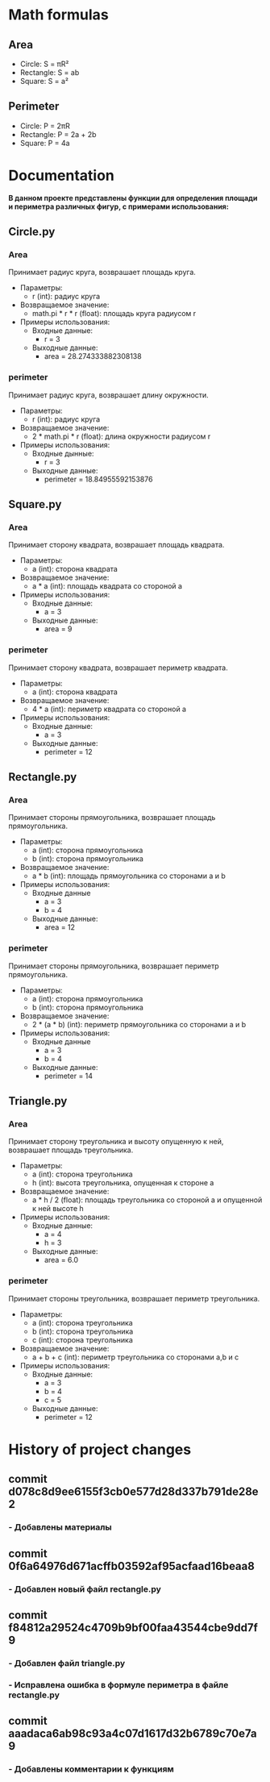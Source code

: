 # Math formulas
## Area
- Circle: S = πR²
- Rectangle: S = ab
- Square: S = a²

## Perimeter
- Circle: P = 2πR
- Rectangle: P = 2a + 2b
- Square: P = 4a



# Documentation
**В данном проекте представлены функции для определения площади и периметра различных фигур, с примерами использования:**
## Circle.py
### Area
Принимает радиус круга, возврашает площадь круга.
- Параметры:
  - r (int): радиус круга
- Возвращаемое значение:
  - math.pi * r * r (float): площадь круга радиусом r
- Примеры использования:
    - Входные данные:
        - r = 3
    - Выходные данные:
        - area = 28.274333882308138

### perimeter
Принимает радиус круга, возврашает длину окружности.
- Параметры:
  - r (int): радиус круга
- Возвращаемое значение:
  - 2 * math.pi * r (float): длина окружности радиусом r
- Примеры использования:
  - Входные дынные:
    - r = 3
  - Выходные данные:
    - perimeter = 18.84955592153876

## Square.py
### Area
Принимает сторону квадрата, возврашает площадь квадрата.
- Параметры:
  - a (int): сторона квадрата
- Возвращаемое значение:
  - a * a (int): площадь квадрата со стороной a
- Примеры использования:
  - Входные данные:
    - a = 3
  - Выходные данные:
    - area = 9
### perimeter
Принимает сторону квадрата, возврашает периметр квадрата.
- Параметры:
  - a (int): сторона квадрата
- Возвращаемое значение:
  - 4 * a (int): периметр квадрата со стороной a
- Примеры использования:
  - Входные данные:
    - a = 3
  - Выходные данные:
    - perimeter = 12
## Rectangle.py
### Area
Принимает стороны прямоугольника, возврашает площадь прямоугольника.
- Параметры:
  - a (int): сторона прямоугольника
  - b (int): сторона прямоугольника
- Возвращаемое значение:
  - a * b (int): площадь прямоугольника со сторонами a и b
- Примеры использования:
  - Входные данные
    - a = 3
    - b = 4
  - Выходные данные:
    - area = 12
### perimeter
Принимает стороны прямоугольника, возврашает периметр прямоугольника.
- Параметры:
  - a (int): сторона прямоугольника
  - b (int): сторона прямоугольника
- Возвращаемое значение:
  - 2 * (a * b) (int): периметр прямоугольника со сторонами a и b
- Примеры использования:
  - Входные данные
    - a = 3
    - b = 4
  - Выходные данные:
    - perimeter = 14
## Triangle.py
### Area
Принимает сторону треугольника и высоту опущенную к ней, возврашает площадь треугольника.
- Параметры:
  - a (int): сторона треугольника
  - h (int): высота треугольника, опущенная к стороне a
- Возвращаемое значение:
  - a * h / 2 (float): площадь треугольника со стороной a и опущенной к ней высоте h
- Примеры использования:
  - Входные данные:
    - a = 4
    - h = 3
  - Выходные данные:
    - area = 6.0
### perimeter
Принимает стороны треугольника, возврашает периметр треугольника.
- Параметры:
  - a (int): сторона треугольника
  - b (int): сторона треугольника
  - c (int): сторона треугольника
- Возвращаемое значение:
  - a + b + c (int): периметр треугольника со сторонами a,b и c
- Примеры использования:
  - Входные данные:
    - a = 3
    - b = 4
    - c = 5
  - Выходные данные:
    - perimeter = 12

# History of project changes
## commit d078c8d9ee6155f3cb0e577d28d337b791de28e2
### - Добавлены материалы
## commit 0f6a64976d671acffb03592af95acfaad16beaa8
### - Добавлен новый файл rectangle.py
## commit f84812a29524c4709b9bf00faa43544cbe9dd7f9
### - Добавлен файл triangle.py 
### - Исправлена ошибка в формуле периметра в файле rectangle.py
## commit aaadaca6ab98c93a4c07d1617d32b6789c70e7a9
### - Добавлены комментарии к функциям